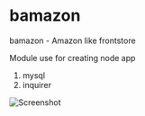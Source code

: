 # bamazon
bamazon - Amazon like frontstore 

Module use for creating node app

1. mysql 
2. inquirer 

![Screenshot](https://www.connectrohit.com/images/portfolio/nodemysql.png)


